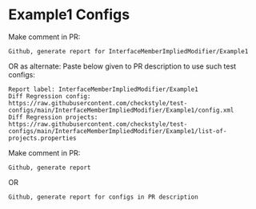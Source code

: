 # Example1 Configs
Make comment in PR:
```
Github, generate report for InterfaceMemberImpliedModifier/Example1
```
OR as alternate:
Paste below given to PR description to use such test configs:
```
Report label: InterfaceMemberImpliedModifier/Example1
Diff Regression config: https://raw.githubusercontent.com/checkstyle/test-configs/main/InterfaceMemberImpliedModifier/Example1/config.xml
Diff Regression projects: https://raw.githubusercontent.com/checkstyle/test-configs/main/InterfaceMemberImpliedModifier/Example1/list-of-projects.properties
```
Make comment in PR:
```
Github, generate report
```
OR
```
Github, generate report for configs in PR description
```
